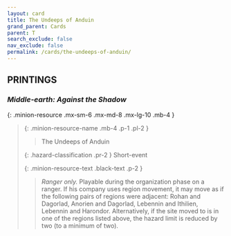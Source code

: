 ```yaml
---
layout: card
title: The Undeeps of Anduin
grand_parent: Cards
parent: T
search_exclude: false
nav_exclude: false
permalink: /cards/the-undeeps-of-anduin/
---
```


## PRINTINGS


### _Middle-earth: Against the Shadow_

{: .minion-resource .mx-sm-6 .mx-md-8 .mx-lg-10 .mb-4 }
> {: .minion-resource-name .mb-4 .p-1 .pl-2 }
> > <div class="hazard-mp"></div>
> > <div class="card-name">The Undeeps of Anduin</div>
>
> {: .hazard-classification .pr-2 }
> Short-event
>
> {: .minion-resource-text .black-text .p-2 }
> > _Ranger only._ Playable during the organization phase on a ranger. If his company uses region movement, it may move as if the following pairs of regions were adjacent: Rohan and Dagorlad, Anorien and Dagorlad, Lebennin and Ithilien, Lebennin and Harondor. Alternatively, if the site moved to is in one of the regions listed above, the hazard limit is reduced by two (to a minimum of two). 
> 
